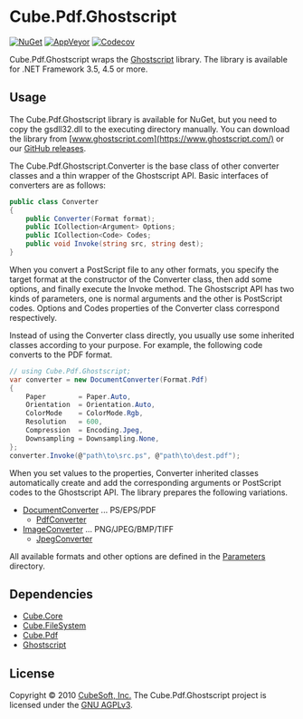 Cube.Pdf.Ghostscript
====

[![NuGet](https://img.shields.io/nuget/v/Cube.Pdf.Ghostscript.svg)](https://www.nuget.org/packages/Cube.Pdf.Ghostscript/)
[![AppVeyor](https://ci.appveyor.com/api/projects/status/es768q3if3t40cbg?svg=true)](https://ci.appveyor.com/project/clown/cube-pdf)
[![Codecov](https://codecov.io/gh/cube-soft/Cube.Pdf/branch/master/graph/badge.svg)](https://codecov.io/gh/cube-soft/Cube.Pdf)

Cube.Pdf.Ghostscript wraps the [Ghostscript](https://www.ghostscript.com/) library.
The library is available for .NET Framework 3.5, 4.5 or more.

## Usage

The Cube.Pdf.Ghostscript library is available for NuGet, but you need to copy the gsdll32.dll to the executing directory manually.
You can download the library from [www.ghostscript.com](https://www.ghostscript.com/) or our [GitHub releases](https://github.com/cube-soft/Cube.Pdf/releases).

The Cube.Pdf.Ghostscript.Converter is the base class of other converter classes and a thin wrapper of the Ghostscript API.
Basic interfaces of converters are as follows:

```cs
public class Converter
{
    public Converter(Format format);
    public ICollection<Argument> Options;
    public ICollection<Code> Codes;
    public void Invoke(string src, string dest);
}
```

When you convert a PostScript file to any other formats, you specify the target format at the constructor of the Converter class, then add some options, and finally execute the Invoke method.
The Ghostscript API has two kinds of parameters, one is normal arguments and the other is PostScript codes.
Options and Codes properties of the Converter class correspond respectively.

Instead of using the Converter class directly, you usually use some inherited classes according to your purpose.
For example, the following code converts to the PDF format.

```cs
// using Cube.Pdf.Ghostscript;
var converter = new DocumentConverter(Format.Pdf)
{
    Paper        = Paper.Auto,
    Orientation  = Orientation.Auto,
    ColorMode    = ColorMode.Rgb,
    Resolution   = 600,
    Compression  = Encoding.Jpeg,
    Downsampling = Downsampling.None,
};
converter.Invoke(@"path\to\src.ps", @"path\to\dest.pdf");
```

When you set values to the properties, Converter inherited classes automatically create and add the corresponding arguments or PostScript codes to the Ghostscript API.
The library prepares the following variations.

* [DocumentConverter](https://github.com/cube-soft/Cube.Pdf/blob/master/Libraries/Ghostscript/Sources/DocumentConverter.cs) ... PS/EPS/PDF
    * [PdfConverter](https://github.com/cube-soft/Cube.Pdf/blob/master/Libraries/Ghostscript/Sources/PdfConverter.cs)
* [ImageConverter](https://github.com/cube-soft/Cube.Pdf/blob/master/Libraries/Ghostscript/Sources/ImageConverter.cs) ... PNG/JPEG/BMP/TIFF
    * [JpegConverter](https://github.com/cube-soft/Cube.Pdf/blob/master/Libraries/Ghostscript/Sources/JpegConverter.cs)

All available formats and other options are defined in the [Parameters](https://github.com/cube-soft/Cube.Pdf/tree/master/Libraries/Ghostscript/Sources/Parameters) directory.

## Dependencies

* [Cube.Core](https://github.com/cube-soft/Cube.Core)
* [Cube.FileSystem](https://github.com/cube-soft/Cube.FileSystem)
* [Cube.Pdf](https://github.com/cube-soft/Cube.Pdf)
* [Ghostscript](https://www.ghostscript.com/)

## License
 
Copyright © 2010 [CubeSoft, Inc.](https://www.cube-soft.jp/)
The Cube.Pdf.Ghostscript project is licensed under the [GNU AGPLv3](https://github.com/cube-soft/Cube.Pdf/blob/master/Libraries/Ghostscript/License.txt).